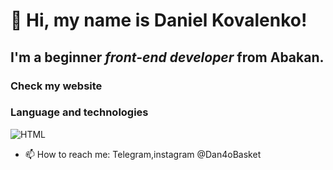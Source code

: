# 👋 Hi, my name is **Daniel Kovalenko**! 
## I'm a beginner *front-end developer* from Abakan.
### Check my website
### Language and technologies
![HTML](https://img.shields.io/static/v1?label=<?style=flat-square&logo=HTML5>&message=<HTML>&color=<black>)
- 📫 How to reach me: Telegram,instagram @Dan4oBasket

